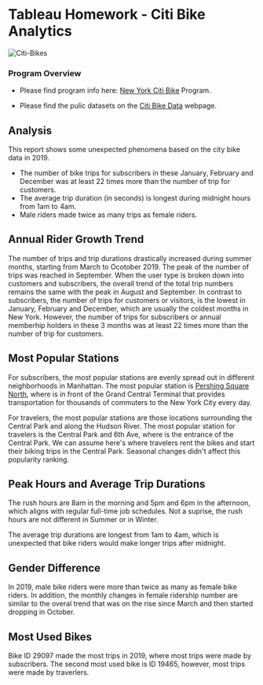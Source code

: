 # Tableau Homework - Citi Bike Analytics

![Citi-Bikes](Instructions/Images/citi-bike-station-bikes.jpg)

### Program Overview 

* Please find program info here: [New York Citi Bike](https://en.wikipedia.org/wiki/Citi_Bike) Program. 

* Please find the pulic datasets on the [Citi Bike Data](https://www.citibikenyc.com/system-data) webpage.


## Analysis

This report shows some unexpected phenomena based on the city bike data in 2019. 

* The number of bike trips for subscribers in these January, February and December was at least 22 times more than the number of trip for customers. 
* The average trip duration (in seconds) is longest during midnight hours from 1am to 4am.
* Male riders made twice as many trips as female riders. 

## Annual Rider Growth Trend

The number of trips and trip durations drastically increased during summer months, starting from March to Ocotober 2019. The peak of the number of trips was reached in September. When the user type is broken down into customers and subscribers, the overall trend of the total trip numbers remains the same with the peak in August and September. In contrast to subscribers, the number of trips for customers or visitors, is the lowest in January, February and December, which are usually the coldest months in New York. However, the number of trips for subscribers or annual memberhip holders in these 3 months was at least 22 times more than the number of trip for customers.

## Most Popular Stations

For subscribers, the most popular stations are evenly spread out in different neighborhoods in Manhattan. The most popular station is [Pershing Square North](https://en.wikipedia.org/wiki/Pershing_Square,_Manhattan), where is in front of the Grand Central Terminal that provides transportation for thousands of commuters to the New York City every day. 

For travelers, the most popular stations are those locations surrounding the Central Park and along the Hudson River. The most popular station for travelers is the Central Park and 6th Ave, where is the entrance of the Central Park. We can assume here's where travelers rent the bikes and start their biking trips in the Central Park. Seasonal changes didn't affect this popularity ranking. 

## Peak Hours and Average Trip Durations

The rush hours are 8am in the morning and 5pm and 6pm in the afternoon, which aligns with regular full-time job schedules. Not a suprise, the rush hours are not different in Summer or in Winter. 

The average trip durations are longest from 1am to 4am, which is unexpected that bike riders would make longer trips after midnight. 

## Gender Difference

In 2019, male bike riders were more than twice as many as female bike riders. In addition, the monthly changes in female ridership number are similar to the overal trend that was on the rise since March and then started dropping in October. 

## Most Used Bikes

Bike ID 29097 made the most trips in 2019, where most trips were made by subscribers. The second most used bike is ID 19465, however, most trips were made by traverlers. 







